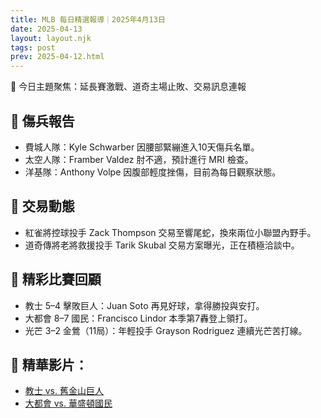 ```yaml
---
title: MLB 每日精選報導｜2025年4月13日
date: 2025-04-13
layout: layout.njk
tags: post
prev: 2025-04-12.html
---
```


🎯 今日主題聚焦：延長賽激戰、道奇主場止敗、交易訊息連報

## 📌 傷兵報告

- 費城人隊：Kyle Schwarber 因腰部緊繃進入10天傷兵名單。
- 太空人隊：Framber Valdez 肘不適，預計進行 MRI 檢查。
- 洋基隊：Anthony Volpe 因腹部輕度挫傷，目前為每日觀察狀態。

## 🔁 交易動態

- 紅雀將控球投手 Zack Thompson 交易至響尾蛇，換來兩位小聯盟內野手。
- 道奇傳將老將救援投手 Tarik Skubal 交易方案曝光，正在積極洽談中。

## 📌 精彩比賽回顧

- 教士 5–4 擊敗巨人：Juan Soto 再見好球，拿得勝投與安打。
- 大都會 8–7 國民：Francisco Lindor 本季第7轟登上領打。
- 光芒 3–2 金鶯（11局）：年輕投手 Grayson Rodriguez 連續光芒苦打線。

## 🎥 精華影片：

- [教士 vs. 舊金山巨人](#)
- [大都會 vs. 華盛頓國民](#)
